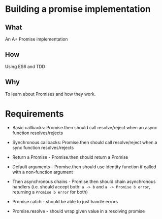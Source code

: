 # Building a promise implementation


## What

An A+ Promise implementation

## How

Using ES6 and TDD

## Why

To learn about Promises and how they work.

# Requirements

- Basic callbacks: Promise.then should call resolve/reject when an async function resolves/rejects

- Synchronous callbacks: Promise.then should call resolve/reject when a sync function resolves/rejects

- Return a Promise - Promise.then should return a Promise

- Default arguments - Promise.then should use identity function if called with a non-function argument

- Then asynchronous chains - Promise.then should chain asynchronous handlers (i.e. should accept both: `a -> b` and `a -> Promise b error`, returning a `Promise b error` for both)

- Promise.catch - should be able to just handle errors

- Promise.resolve - should wrap given value in a resolving promise
